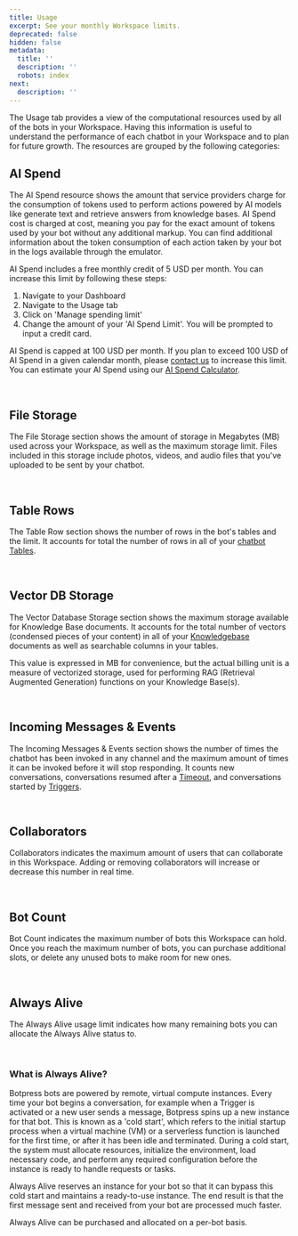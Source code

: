 ```yaml
---
title: Usage
excerpt: See your monthly Workspace limits.
deprecated: false
hidden: false
metadata:
  title: ''
  description: ''
  robots: index
next:
  description: ''
---
```

The Usage tab provides a view of the computational resources used by all of the bots in your Workspace. Having this information is useful to understand the performance of each chatbot in your Workspace and to plan for future growth. The resources are grouped by the following categories:

## AI Spend

The AI Spend resource shows the amount that service providers charge for the consumption of tokens used to perform actions powered by AI models like generate text and retrieve answers from knowledge bases. AI Spend cost is charged at cost, meaning you pay for the exact amount of tokens used by your bot without any additional markup. You can find additional information about the token consumption of each action taken by your bot in the logs available through the emulator.

AI Spend includes a free monthly credit of 5 USD per month. You can increase this limit by following these steps:

1. Navigate to your Dashboard
2. Navigate to the Usage tab
3. Click on 'Manage spending limit'
4. Change the amount of your 'AI Spend Limit'. You will be prompted to input a credit card.

AI Spend is capped at 100 USD per month. If you plan to exceed 100 USD of AI Spend in a given calendar month, please [contact us](https://botpress.com/contact-us) to increase this limit. You can estimate your AI Spend using our [AI Spend Calculator](https://botpress.com/ai-spend-calculator).

<br />

## File Storage

The File Storage section shows the amount of storage in Megabytes (MB) used across your Workspace, as well as the maximum storage limit. Files included in this storage include photos, videos, and audio files that you've uploaded to be sent by your chatbot.

<br />

## Table Rows

The Table Row section shows the number of rows in the bot's tables and the limit. It accounts for total the number of rows in all of your [chatbot Tables](https://botpress.com/docs/cloud/studio/tables).

<br />

## Vector DB Storage

The Vector Database Storage section shows the maximum storage available for Knowledge Base documents. It accounts for the total number of vectors (condensed pieces of your content) in all of your [Knowledgebase](https://botpress.com/docs/cloud/studio/knowledge-base) documents as well as searchable columns in your tables.

This value is expressed in MB for convenience, but the actual billing unit is a measure of vectorized storage, used for performing RAG (Retrieval Augmented Generation) functions on your Knowledge Base(s).

<br />

## Incoming Messages & Events

The Incoming Messages & Events section shows the number of times the chatbot has been invoked in any channel and the maximum amount of times it can be invoked before it will stop responding. It counts new conversations, conversations resumed after a [Timeout](https://botpress.com/docs/cloud/studio/chatbot-settings/#inactivity-timeout-minutes), and conversations started by [Triggers](https://botpress.com/docs/cloud/toolbox/events-triggers).

<br />

## Collaborators

Collaborators indicates the maximum amount of users that can collaborate in this Workspace. Adding or removing collaborators will increase or decrease this number in real time.

<br />

## Bot Count

Bot Count indicates the maximum number of bots this Workspace can hold. Once you reach the maximum number of bots, you can purchase additional slots, or delete any unused bots to make room for new ones.

<br />

## Always Alive

The Always Alive usage limit indicates how many remaining bots you can allocate the Always Alive status to.

<br />

### What is Always Alive?

Botpress bots are powered by remote, virtual compute instances. Every time your bot begins a conversation, for example when a Trigger is activated or a new user sends a message, Botpress spins up a new instance for that bot. This is known as a 'cold start', which refers to the initial startup process when a virtual machine (VM) or a serverless function is launched for the first time, or after it has been idle and terminated. During a cold start, the system must allocate resources, initialize the environment, load necessary code, and perform any required configuration before the instance is ready to handle requests or tasks.

Always Alive reserves an instance for your bot so that it can bypass this cold start and maintains a ready-to-use instance. The end result is that the first message sent and received from your bot are processed much faster.

Always Alive can be purchased and allocated on a per-bot basis.
